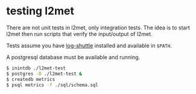 # testing l2met

There are not unit tests in l2met, only integration tests. The idea is to start l2met then run scripts that verify the input/output of l2met.

Tests assume you have [log-shuttle](https://github.com/ryandotsmith/log-shuttle) installed and available in `$PATH`.

A postgresql database must be available and running.

```bash
$ inintdb ./l2met-test
$ postgres -D ./l2met-test &
$ createdb metrics
$ psql metrics -f ./sql/schema.sql
```
